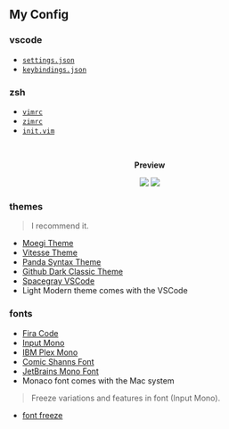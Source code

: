 ## My Config

### vscode

- [`settings.json`](./vscode/settings.json)
- [`keybindings.json`](./vscode/keybindings.json)

### zsh

- [`vimrc`](./zsh/.vimrc)
- [`zimrc`](./zsh/.zimrc)
- [`init.vim`](./zsh/init.vim)

<br>
<p align="center"><b>Preview</b></p>

<p align="center">
<img src="https://cdn.jsdelivr.net/gh/fengstats/blogcdn@main/2023/Moegi-Light-Vitesse2.png">
<img src="https://cdn.jsdelivr.net/gh/fengstats/blogcdn@main/2023/Github-Dark-Classic2.png">
</p>

### themes

> I recommend it.

- [Moegi Theme](https://github.com/moegi-design/vscode-theme)
- [Vitesse Theme](https://github.com/antfu/vscode-theme-vitesse)
- [Panda Syntax Theme](https://marketplace.visualstudio.com/items?itemName=tinkertrain.theme-panda)
- [Github Dark Classic Theme](https://marketplace.visualstudio.com/items?itemName=BerriJ.github-vscode-theme-dark-classic)
- [Spacegray VSCode](https://marketplace.visualstudio.com/items?itemName=ionutvmi.spacegray-vscode)
- Light Modern theme comes with the VSCode

### fonts

- [Fira Code](https://github.com/tonsky/FiraCode)
- [Input Mono](https://input.djr.com/)
- [IBM Plex Mono](https://github.com/IBM/plex)
- [Comic Shanns Font](https://github.com/shannpersand/comic-shanns)
- [JetBrains Mono Font](https://github.com/JetBrains/JetBrainsMono)
- Monaco font comes with the Mac system

> Freeze variations and features in font (Input Mono).

- [font freeze](https://mutsuntsai.github.io/fontfreeze/)
